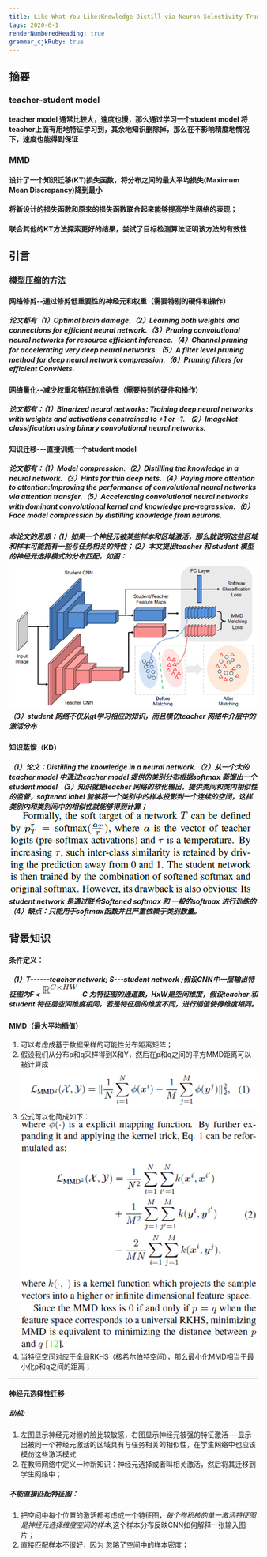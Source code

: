 ```yaml
---
title: Like What You Like:Knowledge Distill via Neuron Selectivity Transfer
tags: 2020-6-1
renderNumberedHeading: true
grammar_cjkRuby: true
---
```



## 摘要
### teacher-student model
#### teacher model 通常比较大，速度也慢，那么通过学习一个student model 将teacher上面有用地特征学习到，其余地知识删除掉，那么在不影响精度地情况下，速度也能得到保证

### MMD
#### 设计了一个知识迁移(KT)损失函数，将分布之间的最大平均损失(Maximum Mean Discrepancy)降到最小
#### 将新设计的损失函数和原来的损失函数联合起来能够提高学生网络的表现；
#### 联合其他的KT方法探索更好的结果，尝试了目标检测算法证明该方法的有效性

## 引言

### 模型压缩的方法

#### 网络修剪--通过修剪低重要性的神经元和权重（需要特别的硬件和操作）
##### 论文都有（1）Optimal brain damage.（2）Learning both weights and connections for efficient neural network.（3）Pruning convolutional neural networks for resource efficient inference.（4）Channel pruning for accelerating very deep neural networks.（5）A filter level pruning method for deep neural network compression.（6）Pruning filters for efficient ConvNets.

#### 网络量化--减少权重和特征的准确性（需要特别的硬件和操作）

##### 论文都有：（1）Binarized neural networks: Training deep neural networks with weights and activations constrained to +1 or -1. （2）ImageNet classification using binary convolutional neural networks.

#### 知识迁移---直接训练一个student model

##### 论文都有：（1）Model compression.（2）Distilling the knowledge in a neural network.（3）Hints for thin deep nets.（4）Paying more attention to attention:Improving the performance of convolutional neural networks via attention transfer.（5）Accelerating convolutional neural networks with dominant convolutional kernel and knowledge pre-regression.（6）Face model compression by distilling knowledge from neurons.

##### 本论文的思想：（1）如果一个神经元被某些样本和区域激活，那么就说明这些区域和样本可能拥有一些与任务相关的特性；（2）本文提出teacher 和 student 模型的神经元选择模式的分布匹配，如图：![enter description here](./images/teacher-student_1.png)（3）student 网络不仅从gt学习相应的知识，而且模仿teacher 网络中介层中的激活分布

#### 知识蒸馏（KD）

##### （1）论文：Distilling the knowledge in a neural network.（2）从一个大的teacher model 中通过teacher model 提供的类别分布根据softmax 蒸馏出一个student model （3）知识就是teacher 网络的软化输出，提供类间和类内相似性的监督，softened label 能够将一个类别中的样本投影到一个连续的空间，这样类别内和类别间中的相似性就能够得到计算；![enter description here](./images/KD_softened-softmax.png) student network 是通过联合Softened softmax 和 一般的softmax 进行训练的（4）缺点：只能用于softmax函数并且严重依赖于类别数量。

## 背景知识

#### 条件定义：

##### （1）T------teacher network; S---student network ;假设CNN中一层输出特征图为F <![enter description here](https://raw.githubusercontent.com/EwardJohn/noteofyk/master/img/202061/特征图.png) C 为特征图的通道数，HxW是空间维度，假设teacher 和student 特征层空间维度相同，若是特征层的维度不同，进行插值使得维度相同。


#### MMD（最大平均插值）

1. 可以考虑成基于数据采样的可能性分布距离矩阵；
2. 假设我们从分布p和q采样得到X和Y，然后在p和q之间的平方MMD距离可以被计算成![enter description here](https://raw.githubusercontent.com/EwardJohn/noteofyk/master/img/202061/MMD.png)
3. 公式可以化简成如下：![enter description here](https://raw.githubusercontent.com/EwardJohn/noteofyk/master/img/202061/MMD2.png)
4. 当特征空间对应于全局RKHS（核希尔伯特空间），那么最小化MMD相当于最小化p和q之间的距离；
 
 
 ----
 #### 神经元选择性迁移
 #####  **动机**:
 1. 左图显示神经元对猴的脸比较敏感，右图显示神经元被强的特征激活---显示出被同一个神经元激活的区域具有与任务相关的相似性，在学生网络中也应该模仿这些激活模式
 2. 在教师网络中定义一种新知识：神经元选择或者叫相关激活，然后将其迁移到学生网络中；
    
	
 ##### **不能直接匹配特征图**：
 
 1. 把空间中每个位置的激活都考虑成一个特征图，*每个卷积核的单一激活特征图是神经元选择维度空间的样本*,这个样本分布反映CNN如何解释一张输入图片；
 2. 直接匹配样本不很好，因为 忽略了空间中的样本密度；